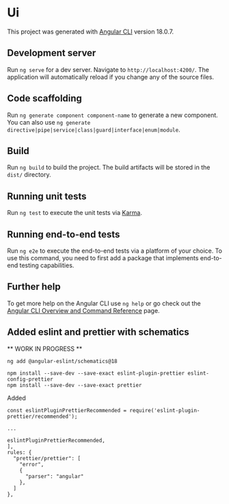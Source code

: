 # Ui

This project was generated with [Angular CLI](https://github.com/angular/angular-cli) version 18.0.7.

## Development server

Run `ng serve` for a dev server. Navigate to `http://localhost:4200/`. The application will automatically reload if you change any of the source files.

## Code scaffolding

Run `ng generate component component-name` to generate a new component. You can also use `ng generate directive|pipe|service|class|guard|interface|enum|module`.

## Build

Run `ng build` to build the project. The build artifacts will be stored in the `dist/` directory.

## Running unit tests

Run `ng test` to execute the unit tests via [Karma](https://karma-runner.github.io).

## Running end-to-end tests

Run `ng e2e` to execute the end-to-end tests via a platform of your choice. To use this command, you need to first add a package that implements end-to-end testing capabilities.

## Further help

To get more help on the Angular CLI use `ng help` or go check out the [Angular CLI Overview and Command Reference](https://angular.dev/tools/cli) page.


## Added eslint and prettier with schematics

** WORK IN PROGRESS **

```
ng add @angular-eslint/schematics@18
```

```
npm install --save-dev --save-exact eslint-plugin-prettier eslint-config-prettier
npm install --save-dev --save-exact prettier
```

Added

```
const eslintPluginPrettierRecommended = require('eslint-plugin-prettier/recommended');

...

eslintPluginPrettierRecommended,
],
rules: {
  "prettier/prettier": [
    "error",
    {
      "parser": "angular"
    },
  ]
},

```
